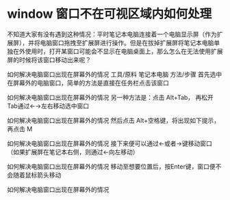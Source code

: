 # window 窗口不在可视区域内如何处理

不知道大家有没有遇到这种情况：平时笔记本电脑连接着一个电脑显示屏（作为扩展屏），并将电脑窗口拖拽至扩展屏进行操作。但是在拔掉扩展屏将笔记本电脑单独在外使用时，打开某窗口可能会不显示在电脑桌面上，那么怎么在无法使用扩展屏的时候将该窗口移动出来呢？

如何解决电脑窗口出现在屏幕外的情况
工具/原料
笔记本电脑
方法/步骤
首先选中在屏幕外的电脑窗口，简单的方法是直接在任务栏点击该窗口

如何解决电脑窗口出现在屏幕外的情况
另一种方法是：点击 Alt+Tab， 再松开Tab通过←→左右移动选中窗口

如何解决电脑窗口出现在屏幕外的情况
然后点击 Alt+空格键，将出现如下提示，再点击 M

如何解决电脑窗口出现在屏幕外的情况
接下来便可以通过←或者→键移动窗口（如果扩展屏在笔记本右侧，则通过←向左移动）

如何解决电脑窗口出现在屏幕外的情况
移动至想要位置后，按Enter键，窗口便不会随着鼠标箭头移动

如何解决电脑窗口出现在屏幕外的情况
